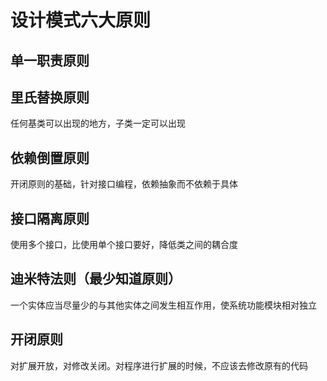 # 设计模式六大原则
## 单一职责原则
## 里氏替换原则
任何基类可以出现的地方，子类一定可以出现
## 依赖倒置原则
开闭原则的基础，针对接口编程，依赖抽象而不依赖于具体
## 接口隔离原则
使用多个接口，比使用单个接口要好，降低类之间的耦合度
## 迪米特法则（最少知道原则）
一个实体应当尽量少的与其他实体之间发生相互作用，使系统功能模块相对独立
## 开闭原则
对扩展开放，对修改关闭。对程序进行扩展的时候，不应该去修改原有的代码